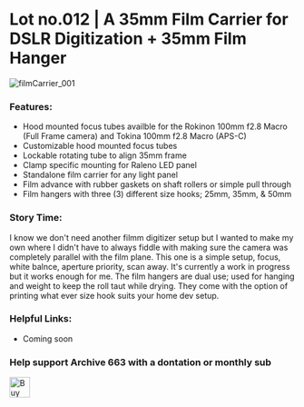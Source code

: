 # Lot no.012 | A 35mm Film Carrier for DSLR Digitization + 35mm Film Hanger

![filmCarrier_001]()

### Features:
- Hood mounted focus tubes availble for the Rokinon 100mm f2.8 Macro (Full Frame camera) and Tokina 100mm f2.8 Macro (APS-C)
- Customizable hood mounted focus tubes
- Lockable rotating tube to align 35mm frame
- Clamp specific mounting for Raleno LED panel
- Standalone film carrier for any light panel
- Film advance with rubber gaskets on shaft rollers or simple pull through
- Film hangers with three (3) different size hooks; 25mm, 35mm, & 50mm

### Story Time:
I know we don't need another filmm digitizer setup but I wanted to make my own where I didn't have to always fiddle with making sure the camera was completely parallel with the film plane. This one is a simple setup, focus, white balnce, aperture priority, scan away. It's currently a work in progress but it works enough for me. The film hangers are dual use; used for hanging and weight to keep the roll taut while drying. They come with the option of printing what ever size hook suits your home dev setup.
 
### Helpful Links:
- Coming soon

### Help support Archive 663 with a dontation or monthly sub
<a href='https://ko-fi.com/P5P3MHMSF' target='_blank'><img height='36' style='border:0px;height:36px;' src='https://storage.ko-fi.com/cdn/kofi2.png?v=3' border='0' alt='Buy Me a Coffee at ko-fi.com' /></a>